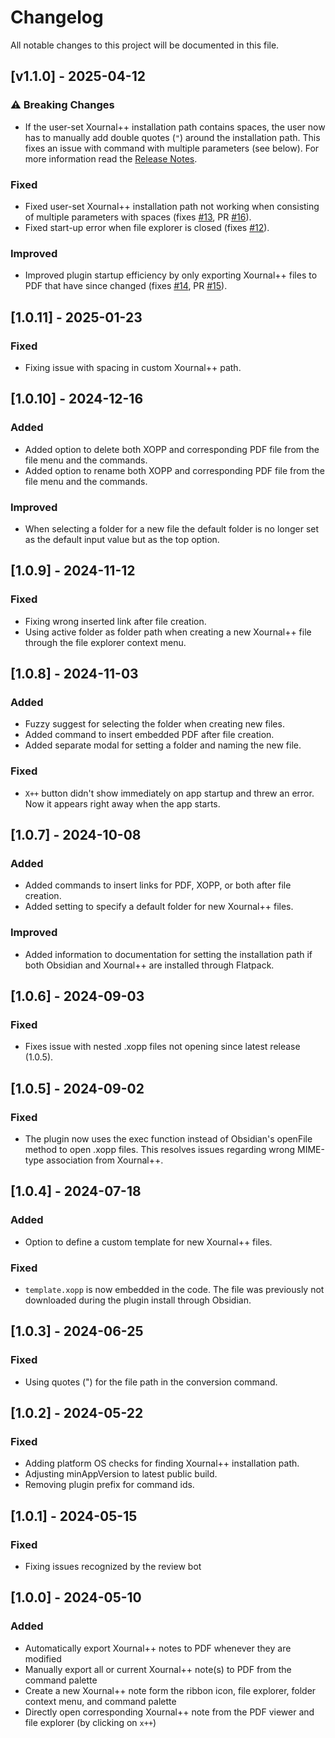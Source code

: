 # Changelog

All notable changes to this project will be documented in this file.

## [v1.1.0] - 2025-04-12

### ⚠️ Breaking Changes

-   If the user-set Xournal++ installation path contains spaces, the user now has to manually add double quotes (`"`) around the installation path. This fixes an issue with command with multiple parameters (see below). For more information read the [Release Notes](https://github.com/jonjampen/obsidian-xournalpp/releases/tag/1.1.0).

### Fixed

-   Fixed user-set Xournal++ installation path not working when consisting of multiple parameters with spaces (fixes [#13](https://github.com/jonjampen/obsidian-xournalpp/issues/13), PR [#16](https://github.com/jonjampen/obsidian-xournalpp/pull/16)).
-   Fixed start-up error when file explorer is closed (fixes [#12](https://github.com/jonjampen/obsidian-xournalpp/issues/12)).

### Improved

-   Improved plugin startup efficiency by only exporting Xournal++ files to PDF that have since changed (fixes [#14](https://github.com/jonjampen/obsidian-xournalpp/issues/14), PR [#15](https://github.com/jonjampen/obsidian-xournalpp/pull/15)).

## [1.0.11] - 2025-01-23

### Fixed

-   Fixing issue with spacing in custom Xournal++ path.

## [1.0.10] - 2024-12-16

### Added

-   Added option to delete both XOPP and corresponding PDF file from the file menu and the commands.
-   Added option to rename both XOPP and corresponding PDF file from the file menu and the commands.

### Improved

-   When selecting a folder for a new file the default folder is no longer set as the default input value but as the top option.

## [1.0.9] - 2024-11-12

### Fixed

-   Fixing wrong inserted link after file creation.
-   Using active folder as folder path when creating a new Xournal++ file through the file explorer context menu.

## [1.0.8] - 2024-11-03

### Added

-   Fuzzy suggest for selecting the folder when creating new files.
-   Added command to insert embedded PDF after file creation.
-   Added separate modal for setting a folder and naming the new file.

### Fixed

-   `X++` button didn't show immediately on app startup and threw an error. Now it appears right away when the app starts.

## [1.0.7] - 2024-10-08

### Added

-   Added commands to insert links for PDF, XOPP, or both after file creation.
-   Added setting to specify a default folder for new Xournal++ files.

### Improved

-   Added information to documentation for setting the installation path if both Obsidian and Xournal++ are installed through Flatpack.

## [1.0.6] - 2024-09-03

### Fixed

-   Fixes issue with nested .xopp files not opening since latest release (1.0.5).

## [1.0.5] - 2024-09-02

### Fixed

-   The plugin now uses the exec function instead of Obsidian's openFile method to open .xopp files. This resolves issues regarding wrong MIME-type association from Xournal++.

## [1.0.4] - 2024-07-18

### Added

-   Option to define a custom template for new Xournal++ files.

### Fixed

-   `template.xopp` is now embedded in the code. The file was previously not downloaded during the plugin install through Obsidian.

## [1.0.3] - 2024-06-25

### Fixed

-   Using quotes (") for the file path in the conversion command.

## [1.0.2] - 2024-05-22

### Fixed

-   Adding platform OS checks for finding Xournal++ installation path.
-   Adjusting minAppVersion to latest public build.
-   Removing plugin prefix for command ids.

## [1.0.1] - 2024-05-15

### Fixed

-   Fixing issues recognized by the review bot

## [1.0.0] - 2024-05-10

### Added

-   Automatically export Xournal++ notes to PDF whenever they are modified
-   Manually export all or current Xournal++ note(s) to PDF from the command palette
-   Create a new Xournal++ note form the ribbon icon, file explorer, folder context menu, and command palette
-   Directly open corresponding Xournal++ note from the PDF viewer and file explorer (by clicking on `x++`)
